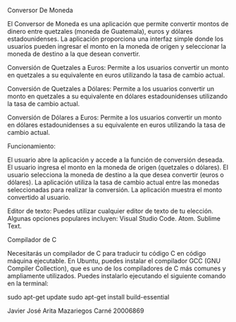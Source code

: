 Conversor De Moneda


El Conversor de Moneda es una aplicación que permite convertir montos de dinero entre quetzales (moneda de Guatemala), euros y dólares estadounidenses.
La aplicación proporciona una interfaz simple donde los usuarios pueden ingresar el monto en la moneda de origen y seleccionar la moneda de destino a la que desean convertir.

Conversión de Quetzales a Euros: Permite a los usuarios convertir un monto en quetzales a su equivalente en euros utilizando la tasa de cambio actual.

Conversión de Quetzales a Dólares: Permite a los usuarios convertir un monto en quetzales a su equivalente en dólares estadounidenses utilizando la tasa de cambio actual.

Conversión de Dólares a Euros: Permite a los usuarios convertir un monto en dólares estadounidenses a su equivalente en euros utilizando la tasa de cambio actual.

Funcionamiento:

El usuario abre la aplicación y accede a la función de conversión deseada.
El usuario ingresa el monto en la moneda de origen (quetzales o dólares).
El usuario selecciona la moneda de destino a la que desea convertir (euros o dólares).
La aplicación utiliza la tasa de cambio actual entre las monedas seleccionadas para realizar la conversión.
La aplicación muestra el monto convertido al usuario.

Editor de texto: Puedes utilizar cualquier editor de texto de tu elección. Algunas opciones populares incluyen:
Visual Studio Code.
Atom.
Sublime Text.


Compilador de C

Necesitarás un compilador de C para traducir tu código C en código máquina ejecutable.
En Ubuntu, puedes instalar el compilador GCC (GNU Compiler Collection), que es uno de 
los compiladores de C más comunes y ampliamente utilizados. Puedes instalarlo ejecutando 
el siguiente comando en la terminal:

sudo apt-get update
sudo apt-get install build-essential


Javier José Arita Mazariegos
Carné 20006869
